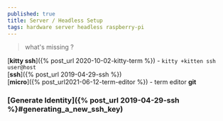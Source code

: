 ```yaml
---
published: true
title: Server / Headless Setup
tags: hardware server headless raspberry-pi
---
```

> what's missing ?

[**kitty ssh**]({% post_url 2020-10-02-kitty-term %}) - `kitty +kitten ssh user@host `  
[**ssh**]({% post_url 2019-04-29-ssh %})  
[**micro**]({% post_url2021-06-12-term-editor %}) - term editor
**git**  

### [Generate Identity]({% post_url 2019-04-29-ssh %}#generating_a_new_ssh_key) 
